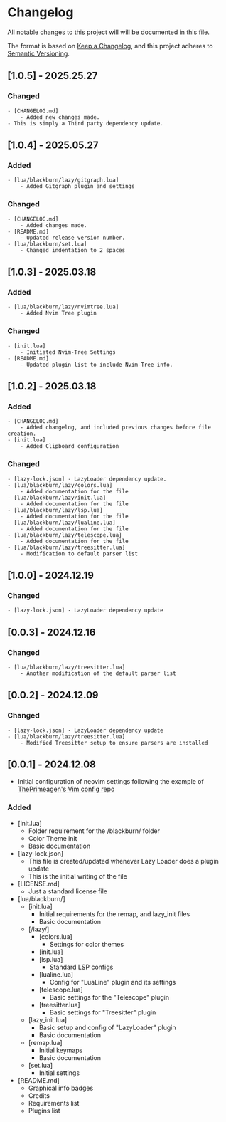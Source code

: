 # Changelog

All notable changes to this project will will be documented in this file.

The format is based on [Keep a Changelog](https://keepachangelog.com/en/1.1.0), and this project adheres to [Semantic Versioning](https://semver.org/spec/v2.0.0.html).

## [1.0.5] - 2025.25.27

### Changed
    - [CHANGELOG.md]
        - Added new changes made.
    - This is simply a Third party dependency update.

## [1.0.4] - 2025.05.27

### Added
    - [lua/blackburn/lazy/gitgraph.lua]
        - Added Gitgraph plugin and settings

### Changed
    - [CHANGELOG.md]
        - Added changes made.
    - [README.md]
        - Updated release version number.
    - [lua/blackburn/set.lua]
        - Changed indentation to 2 spaces

## [1.0.3] - 2025.03.18

### Added
    - [lua/blackburn/lazy/nvimtree.lua]
        - Added Nvim Tree plugin

### Changed
    - [init.lua]
        - Initiated Nvim-Tree Settings
    - [README.md]
        - Updated plugin list to include Nvim-Tree info.

## [1.0.2] - 2025.03.18

### Added
    - [CHANGELOG.md]
        - Added changelog, and included previous changes before file creation.
    - [init.lua]
        - Added Clipboard configuration

### Changed
    - [lazy-lock.json] - LazyLoader dependency update.
    - [lua/blackburn/lazy/colors.lua]
        - Added documentation for the file
    - [lua/blackburn/lazy/init.lua]
        - Added documentation for the file
    - [lua/blackburn/lazy/lsp.lua]
        - Added documentation for the file
    - [lua/blackburn/lazy/lualine.lua]
        - Added documentation for the file
    - [lua/blackburn/lazy/telescope.lua]
        - Added documentation for the file
    - [lua/blackburn/lazy/treesitter.lua]
        - Modification to default parser list

## [1.0.0] - 2024.12.19

### Changed
    - [lazy-lock.json] - LazyLoader dependency update

## [0.0.3] - 2024.12.16

### Changed
    - [lua/blackburn/lazy/treesitter.lua]
        - Another modification of the default parser list

## [0.0.2] - 2024.12.09 

### Changed
    - [lazy-lock.json] - LazyLoader dependency update
    - [lua/blackburn/lazy/treesitter.lua]
        - Modified Treesitter setup to ensure parsers are installed

## [0.0.1] - 2024.12.08
- Initial configuration of neovim settings following the example of [ThePrimeagen's Vim config repo](https://github.com/ThePrimeagen/init.lua)

### Added

- [init.lua]
    - Folder requirement for the /blackburn/ folder
    - Color Theme init
    - Basic documentation
- [lazy-lock.json]
    - This file is created/updated whenever Lazy Loader does a plugin update
    - This is the initial writing of the file
- [LICENSE.md]
    - Just a standard license file
- [lua/blackburn/]
    - [init.lua]
        - Initial requirements for the remap, and lazy_init files
        - Basic documentation
    - [/lazy/]
        - [colors.lua]
            - Settings for color themes
        - [init.lua]
        - [lsp.lua]
            - Standard LSP configs
        - [lualine.lua]
            - Config for "LuaLine" plugin and its settings
        - [telescope.lua]
            - Basic settings for the "Telescope" plugin
        - [treesitter.lua]
            - Basic settings for "Treesitter" plugin
    - [lazy_init.lua]
        - Basic setup and config of "LazyLoader" plugin
        - Basic documentation
    - [remap.lua]
        - Initial keymaps
        - Basic documentation
    - [set.lua]
        - Initial settings
- [README.md]
    - Graphical info badges
    - Credits
    - Requirements list
    - Plugins list
